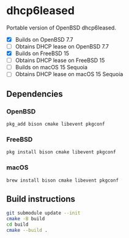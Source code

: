 # dhcp6leased
Portable version of OpenBSD dhcp6leased.

- [x] Builds on OpenBSD 7.7
- [ ] Obtains DHCP lease on OpenBSD 7.7
- [x] Builds on FreeBSD 15
- [ ] Obtains DHCP lease on FreeBSD 15
- [ ] Builds on macOS 15 Sequoia
- [ ] Obtains DHCP lease on macOS 15 Sequoia

## Dependencies

### OpenBSD
```
pkg_add bison cmake libevent pkgconf
```

### FreeBSD
```
pkg install bison cmake libevent pkgconf
```

### macOS
```
brew install bison cmake libevent pkgconf
```

## Build instructions

```sh
git submodule update --init
cmake -B build
cd build
cmake --build .
```
